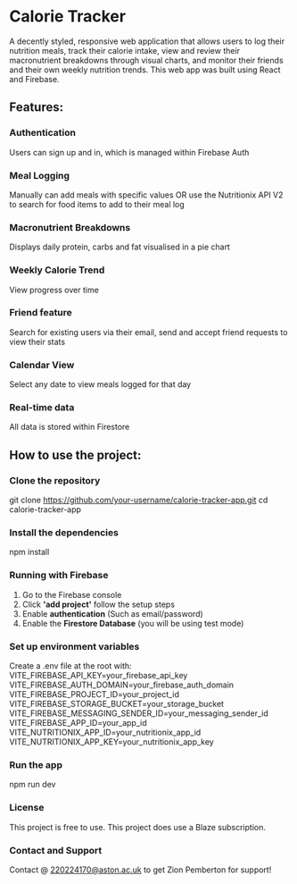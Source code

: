 # Calorie Tracker 

A decently styled, responsive web application that allows users to log their nutrition meals, track their calorie intake, view and review their macronutrient breakdowns through visual charts, and monitor their friends and their own weekly nutrition trends. This web app was built using React and Firebase.

## Features:
### Authentication 
Users can sign up and in, which is managed within Firebase Auth

### Meal Logging 
Manually can add meals with specific values OR use the Nutritionix API V2 to search for food items to add to their meal log

### Macronutrient Breakdowns 
Displays daily protein, carbs and fat visualised in a pie chart

### Weekly Calorie Trend 
View progress over time

### Friend feature 
Search for existing users via their email, send and accept friend requests to view their stats

### Calendar View 
Select any date to view meals logged for that day

### Real-time data 
All data is stored within Firestore

##  How to use the project:
###  Clone the repository
   git clone https://github.com/your-username/calorie-tracker-app.git
cd calorie-tracker-app

### Install the dependencies
npm install

###  Running with Firebase
   1. Go to the Firebase console
   2. Click **'add project'** follow the setup steps
   3. Enable **authentication** (Such as email/password)
   4. Enable the **Firestore Database** (you will be using test mode)
      

###  Set up environment variables
Create a .env file at the root with:
VITE_FIREBASE_API_KEY=your_firebase_api_key
VITE_FIREBASE_AUTH_DOMAIN=your_firebase_auth_domain
VITE_FIREBASE_PROJECT_ID=your_project_id
VITE_FIREBASE_STORAGE_BUCKET=your_storage_bucket
VITE_FIREBASE_MESSAGING_SENDER_ID=your_messaging_sender_id
VITE_FIREBASE_APP_ID=your_app_id
VITE_NUTRITIONIX_APP_ID=your_nutritionix_app_id
VITE_NUTRITIONIX_APP_KEY=your_nutritionix_app_key

###  Run the app
   npm run dev
   
### License
This project is free to use. This project does use a Blaze subscription.

### Contact and Support

Contact @ 220224170@aston.ac.uk to get Zion Pemberton for support!
